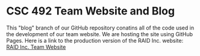 # CSC 492 Team Website and Blog
This "blog" branch of our GitHub repository conatins all of the code used in the development of our team website. We are hosting the site using GitHub Pages. Here is a link to the production version of the RAID Inc. website: [RAID Inc. Team Website](https://bailey-martin.github.io/CSC492-BCGL/)
